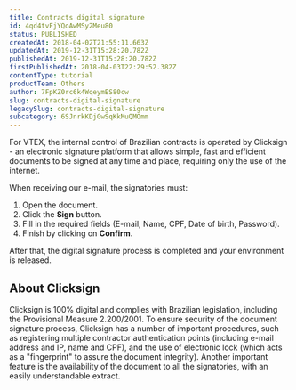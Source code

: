 ```yaml
---
title: Contracts digital signature
id: 4qd4tvFjYQoAwMSy2Meu80
status: PUBLISHED
createdAt: 2018-04-02T21:55:11.663Z
updatedAt: 2019-12-31T15:28:20.782Z
publishedAt: 2019-12-31T15:28:20.782Z
firstPublishedAt: 2018-04-03T22:29:52.382Z
contentType: tutorial
productTeam: Others
author: 7FpKZ0rc6k4WqeymES80cw
slug: contracts-digital-signature
legacySlug: contracts-digital-signature
subcategory: 6SJnrkKDjGwSqKkMuQMOmm
---
```


For VTEX, the internal control of Brazilian contracts is operated by Clicksign - an electronic signature platform that allows simple, fast and efficient documents to be signed at any time and place, requiring only the use of the internet.

When receiving our e-mail, the signatories must:

1. Open the document.
2. Click the __Sign__ button.
3. Fill in the required fields (E-mail, Name, CPF, Date of birth, Password).
4. Finish by clicking on __Confirm__.

After that, the digital signature process is completed and your environment is released.

## About Clicksign

Clicksign is 100% digital and complies with Brazilian legislation, including the Provisional Measure 2.200/2001. To ensure security of the document signature process, Clicksign has a number of important procedures, such as registering multiple contractor authentication points (including e-mail address and IP, name and CPF), and the use of electronic lock (which acts as a "fingerprint" to assure the document integrity). Another important feature is the availability of the document to all the signatories, with an easily understandable extract.
